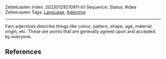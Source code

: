 Zettelcasten Index: 20230129210911-b1
Sequence:
Status: #idea
Zettelcasten Tags: [Language](../map-of-content/Language.md), [Adjective](Adjective.md)

---

Fact adjectives describe things like colour, pattern, shape, age, material, origin, etc. These are points that are generally agreed upon and accepted by everyone.

## References
